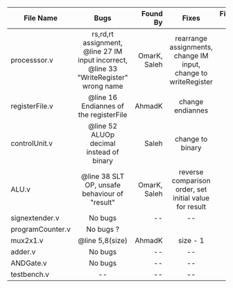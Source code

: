 | File Name         |       Bugs         |  Found By |          Fixes         |  Fixed By |
|-------------------|:------------------:|----------:|:----------------------:|----------:|
| processsor.v      | rs,rd,rt assignment, @line 27 IM input incorrect, @line 33 "WriteRegister" wrong name|     OmarK, Saleh|  rearrange assignments, change IM input, change to writeRegister|        -- |
| registerFile.v    |@line 16 Endiannes of the registerFile   |        AhmadK |           change endiannes      |        -- |
| controlUnit.v     |@line 52 ALUOp decimal instead of binary       |       Saleh|           change to binary        |        -- |
| ALU.v             |  @line 38 SLT OP, unsafe behaviour of "result"  |      OmarK, Saleh|reverse comparison order, set initial value for result|        -- |
| signextender.v    |      No bugs       |        -- |            --          |        -- |
| programCounter.v  |      No bugs ?     |           |                        |        -- |
| mux2x1.v          | @line 5,8(size)    |   AhmadK  |        size - 1        |        -- |
| adder.v           |      No bugs       |        -- |            --          |        -- |
| ANDGate.v         |      No bugs       |        -- |            --          |        -- |
| testbench.v       |         --         |        -- |            --          |        -- |
